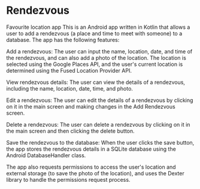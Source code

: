 # Rendezvous
Favourite location app
This is an Android app written in Kotlin that allows a user to add a rendezvous (a place and time to meet with someone) to a database. The app has the following features:

Add a rendezvous: The user can input the name, location, date, and time of the rendezvous, and can also add a photo of the location. The location is selected using the Google Places API, and the user's current location is determined using the Fused Location Provider API.

View rendezvous details: The user can view the details of a rendezvous, including the name, location, date, time, and photo.

Edit a rendezvous: The user can edit the details of a rendezvous by clicking on it in the main screen and making changes in the Add Rendezvous screen.

Delete a rendezvous: The user can delete a rendezvous by clicking on it in the main screen and then clicking the delete button.

Save the rendezvous to the database: When the user clicks the save button, the app stores the rendezvous details in a SQLite database using the Android DatabaseHandler class.

The app also requests permissions to access the user's location and external storage (to save the photo of the location), and uses the Dexter library to handle the permissions request process.

